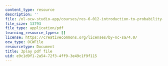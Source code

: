 ```yaml
---
content_type: resource
description: ''
file: /ol-ocw-studio-app/courses/res-6-012-introduction-to-probability-spring-2018/e9c1d9f12a5472f34ff93e49c1f9f115_poeHeiiiLKI.pdf
file_size: 13793
file_type: application/pdf
learning_resource_types: []
license: https://creativecommons.org/licenses/by-nc-sa/4.0/
ocw_type: OCWFile
resourcetype: Document
title: 3play pdf file
uid: e9c1d9f1-2a54-72f3-4ff9-3e49c1f9f115
---
```

